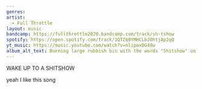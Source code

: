 ```yaml
---
genres: 
artist:
  - Full Throttle
layout: music
bandcamp: https://fullthrottle2020.bandcamp.com/track/sh-tshow
spotify: https://open.spotify.com/track/1QTZ60YMHCLbJ0htjAp2qQ
yt_music: https://music.youtube.com/watch?v=nlipoxDG48w
album_alt_text: Burning large rubbish bin with the words "Shitshow" on the side of it with the I censored to a exclamation mark in a spray paint cartoonish style.
---
```

WAKE UP TO A SHITSHOW

yeah I like this song